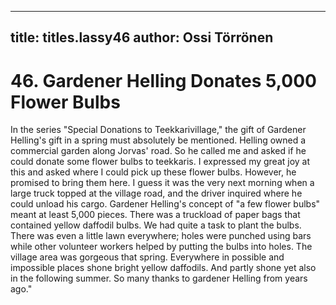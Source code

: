 
---

title: titles.lassy46
author: Ossi Törrönen
---


    
# 46. Gardener Helling Donates 5,000 Flower Bulbs

In the series "Special Donations to Teekkarivillage," the gift of Gardener Helling's gift in a spring must absolutely be mentioned. Helling owned a commercial garden along Jorvas' road. So he called me and asked if he could donate some flower bulbs to teekkaris. I expressed my great joy at this and asked where I could pick up these flower bulbs. However, he promised to bring them here. I guess it was the very next morning when a large truck topped at the village road, and the driver inquired where he could unload his cargo. Gardener Helling's concept of "a few flower bulbs" meant at least 5,000 pieces. There was a truckload of paper bags that contained yellow daffodil bulbs. We had quite a task to plant the bulbs. There was even a little lawn everywhere; holes were punched using bars while other volunteer workers helped by putting the bulbs into holes. The village area was gorgeous that spring. Everywhere in possible and impossible places shone bright yellow daffodils. And partly shone yet also in the following summer. So many thanks to gardener Helling from years ago."

